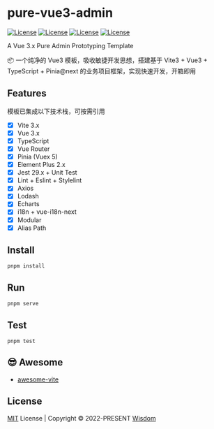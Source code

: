 # pure-vue3-admin

[![License](https://img.shields.io/github/license/pdsuwwz/pure-vue3-admin?color=ffd932)](https://github.com/pdsuwwz/pure-vue3-admin/blob/main/LICENSE)
[![License](https://img.shields.io/github/package-json/dependency-version/pdsuwwz/pure-vue3-admin/element-plus)](https://github.com/pdsuwwz/pure-vue3-admin)
[![License](https://img.shields.io/github/package-json/dependency-version/pdsuwwz/pure-vue3-admin/vue?color=ffd932)](https://github.com/pdsuwwz/pure-vue3-admin)
[![License](https://img.shields.io/github/package-json/dependency-version/pdsuwwz/pure-vue3-admin/dev/vite?color=ffd932)](https://github.com/pdsuwwz/pure-vue3-admin)

A Vue 3.x Pure Admin Prototyping Template

📦 一个纯净的 Vue3 模板，吸收敏捷开发思想，搭建基于 Vite3 + Vue3 + TypeScript + Pinia@next 的业务项目框架，实现快速开发，开箱即用

## Features

模板已集成以下技术栈，可按需引用

- [x] Vite 3.x
- [x] Vue 3.x
- [x] TypeScript
- [x] Vue Router
- [x] Pinia (Vuex 5)
- [x] Element Plus 2.x
- [x] Jest 29.x + Unit Test
- [x] Lint + Eslint + Stylelint
- [x] Axios
- [x] Lodash
- [x] Echarts
- [x] i18n + vue-i18n-next
- [x] Modular
- [x] Alias Path

## Install

```
pnpm install
```


## Run

```
pnpm serve
```

## Test

```
pnpm test
```

## 😎 Awesome

* [awesome-vite](https://github.com/pdsuwwz/awesome-vite)


## License

[MIT](./LICENSE) License | Copyright © 2022-PRESENT [Wisdom](https://github.com/pdsuwwz)
